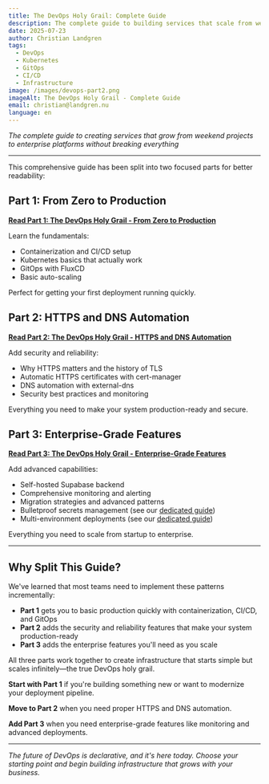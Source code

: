 ```yaml
---
title: The DevOps Holy Grail: Complete Guide
description: The complete guide to building services that scale from weekend side-project to enterprise platforms
date: 2025-07-23
author: Christian Landgren
tags:
  - DevOps
  - Kubernetes
  - GitOps
  - CI/CD
  - Infrastructure
image: /images/devops-part2.png
imageAlt: The DevOps Holy Grail - Complete Guide
email: christian@landgren.nu
language: en
---
```


_The complete guide to creating services that grow from weekend projects to enterprise platforms without breaking everything_

---

This comprehensive guide has been split into two focused parts for better readability:

## Part 1: From Zero to Production

**[Read Part 1: The DevOps Holy Grail - From Zero to Production](/blog/devops_holy_grail_part1)**

Learn the fundamentals:

- Containerization and CI/CD setup
- Kubernetes basics that actually work
- GitOps with FluxCD
- Basic auto-scaling

Perfect for getting your first deployment running quickly.

## Part 2: HTTPS and DNS Automation

**[Read Part 2: The DevOps Holy Grail - HTTPS and DNS Automation](/blog/devops_holy_grail_part2)**

Add security and reliability:

- Why HTTPS matters and the history of TLS
- Automatic HTTPS certificates with cert-manager
- DNS automation with external-dns
- Security best practices and monitoring

Everything you need to make your system production-ready and secure.

## Part 3: Enterprise-Grade Features

**[Read Part 3: The DevOps Holy Grail - Enterprise-Grade Features](/blog/devops_holy_grail_part3)**

Add advanced capabilities:

- Self-hosted Supabase backend
- Comprehensive monitoring and alerting
- Migration strategies and advanced patterns
- Bulletproof secrets management (see our [dedicated guide](/blog/kubernetes_secrets_management))
- Multi-environment deployments (see our [dedicated guide](/blog/kubernetes_multi_environment_deployments))

Everything you need to scale from startup to enterprise.

---

## Why Split This Guide?

We've learned that most teams need to implement these patterns incrementally:

- **Part 1** gets you to basic production quickly with containerization, CI/CD, and GitOps
- **Part 2** adds the security and reliability features that make your system production-ready
- **Part 3** adds the enterprise features you'll need as you scale

All three parts work together to create infrastructure that starts simple but scales infinitely—the true DevOps holy grail.

**Start with Part 1** if you're building something new or want to modernize your deployment pipeline.

**Move to Part 2** when you need proper HTTPS and DNS automation.

**Add Part 3** when you need enterprise-grade features like monitoring and advanced deployments.

---

_The future of DevOps is declarative, and it's here today. Choose your starting point and begin building infrastructure that grows with your business._
